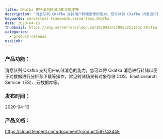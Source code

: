 ```yaml
---
title: CKafka 支持消息转储功能正式发布
description: "消息队列 CKafka 支持用户转储消息的能力，您可以将 Ckafka 消息进行转储以便于对数据进行分析与下载等操作"
keywords: serverless framework,serverless,CKafka
date: 2020-04-13
thumbnail: https://img.serverlesscloud.cn/2020430/1588252511362-CKafka.png
categories:
  - product-release
useLink: 
---
```


### 产品功能：

消息队列 CKafka 支持用户转储消息的能力，您可以将 Ckafka 消息进行转储以便于对数据进行分析与下载等操作，常见转储场景有对象存储 COS、Elasticsearch Service（ES）、云数据库等。


### 发布时间：
2020-04-13

### 产品文档：
https://cloud.tencent.com/document/product/597/43448